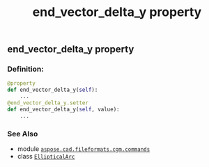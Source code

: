 ﻿---
title: end_vector_delta_y property
second_title: Aspose.CAD for Python via .NET API References
description: 
type: docs
weight: 100
url: /python-net/aspose.cad.fileformats.cgm.commands/ellipticalarc/end_vector_delta_y/
is_root: false
---

## end_vector_delta_y property

### Definition:
```python
@property
def end_vector_delta_y(self):
    ...
@end_vector_delta_y.setter
def end_vector_delta_y(self, value):
    ...
```

### See Also
* module [`aspose.cad.fileformats.cgm.commands`](../../)
* class [`EllipticalArc`](/cad/python-net/aspose.cad.fileformats.cgm.commands/ellipticalarc)
